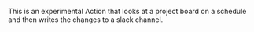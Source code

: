 This is an experimental Action that looks at a project board on a schedule and then writes the changes to a slack channel.